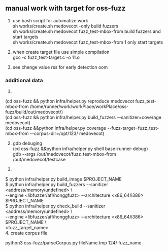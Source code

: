 ## manual work with target for oss-fuzz

1. use bash script for automatize work  
sh works/create.sh medovecot -only build fuzzers  
sh works/create.sh medovecot fuzz_test-mbox-from build fuzzers and start targets  
sh works/create.sh medovecot fuzz_test-mbox-from 1 only start targets  

2. when create target file use simple compilation  
gcc -c fuzz_test-target.c -o 11.o

3. see chenge value rss for early detection oom

### additional data  
1.  
(cd oss-fuzz && python infra/helper.py reproduce medovecot fuzz_test-mbox-from /home/runner/work/workPlace/workPlace/oss-fuzz/build/out/medovecot/)  
(cd oss-fuzz && python infra/helper.py build_fuzzers --sanitizer=coverage medovecot)  
(cd oss-fuzz &&python infra/helper.py coverage --fuzz-target=fuzz_test-mbox-from --corpus-dir=/opt/123/ medovecot)  

2.  gdb debuging  
(cd oss-fuzz &&python infra/helper.py shell base-runner-debug)  
gdb --args /out/medovecot/fuzz_test-mbox-from /out/medovecot/testcase  

3.  
$ python infra/helper.py build_image $PROJECT_NAME  
$ python infra/helper.py build_fuzzers --sanitizer <address/memory/undefined> \  
    --engine <libfuzzer/afl/honggfuzz> --architecture <x86_64/i386> $PROJECT_NAME  
$ python infra/helper.py check_build  --sanitizer <address/memory/undefined> \  
    --engine <libfuzzer/afl/honggfuzz> --architecture <x86_64/i386> $PROJECT_NAME \  
    <fuzz_target_name>  
4. create corpus file

python3 oss-fuzz/parseCorpus.py fileName.tmp 124/ fuzz_name
	


